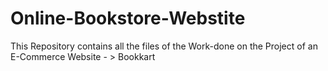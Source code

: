 # Online-Bookstore-Webstite
This Repository contains all the files of the Work-done on the Project of an E-Commerce Website - > Bookkart  
